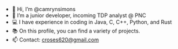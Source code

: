 - 👋 Hi, I’m @camrynsimons
- 🏫  I’m a junior developer, incoming TDP analyst @ PNC
- 💻 I have experience in coding in Java, C, C++, Python, and Rust
- 📚 On this profile, you can find a variety of projects.
- 📫 Contact: croses620@gmail.com

<!---
camrynsimons/camrynsimons is a ✨ special ✨ repository because its `README.md` (this file) appears on your GitHub profile.
You can click the Preview link to take a look at your changes.
--->
